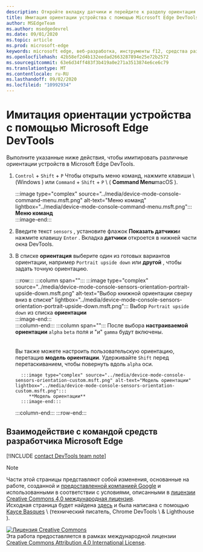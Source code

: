 ```yaml
---
description: Откройте вкладку датчики и перейдите к разделу ориентация.
title: Имитация ориентации устройства с помощью Microsoft Edge DevTools
author: MSEdgeTeam
ms.author: msedgedevrel
ms.date: 09/01/2020
ms.topic: article
ms.prod: microsoft-edge
keywords: microsoft edge, веб-разработка, инструменты f12, средства разработчика
ms.openlocfilehash: 42b58ef2d4b132eedad2663287894e25e72b2572
ms.sourcegitcommit: 63e6d34ff483f3b419a0e271a3513874e6ce6c79
ms.translationtype: MT
ms.contentlocale: ru-RU
ms.lasthandoff: 09/02/2020
ms.locfileid: "10992934"
---
```

<!-- Copyright Kayce Basques 

   Licensed under the Apache License, Version 2.0 (the "License");
   you may not use this file except in compliance with the License.
   You may obtain a copy of the License at

       https://www.apache.org/licenses/LICENSE-2.0

   Unless required by applicable law or agreed to in writing, software
   distributed under the License is distributed on an "AS IS" BASIS,
   WITHOUT WARRANTIES OR CONDITIONS OF ANY KIND, either express or implied.
   See the License for the specific language governing permissions and
   limitations under the License.  -->

# Имитация ориентации устройства с помощью Microsoft Edge DevTools  

Выполните указанные ниже действия, чтобы имитировать различные ориентации устройств в Microsoft Edge DevTools.  

<!--todo: update device orientation section when available -->  

1.  `Control` + `Shift` + `P` Чтобы открыть меню команд, нажмите клавиши \ (Windows \) или `Command` + `Shift` + `P` \ ( **Command Menu**macOS \).  
    
    :::image type="complex" source="../media/device-mode-console-command-menu.msft.png" alt-text="Меню команд" lightbox="../media/device-mode-console-command-menu.msft.png":::
       **Меню команд**  
    :::image-end:::  
    
1.  Введите текст `sensors` , установите флажок **Показать датчики**и нажмите клавишу `Enter` .  Вкладка **датчики** откроется в нижней части окна DevTools.  
1.  В списке **ориентация** выберите один из готовых вариантов ориентации, например `Portrait upside down` или **другой** , чтобы задать точную ориентацию.  
    
    :::row:::
       :::column span="":::
          :::image type="complex" source="../media/device-mode-console-sensors-orientation-portrait-upside-down.msft.png" alt-text="Выбор книжной ориентации сверху вниз в списке" lightbox="../media/device-mode-console-sensors-orientation-portrait-upside-down.msft.png":::
             Выбор `Portrait upside down` из списка **ориентации**  
          :::image-end:::  
       :::column-end:::
       :::column span="":::
          После выбора **настраиваемой ориентации** `alpha` `beta` поля и "и" `gamma` будут включены.  
          <!--See [Alpha][alpha], [Beta][beta], and [Gamma][gamma] to understand how each axis works.  -->  
          <!--todo: update links to alpha, beta, and gamma section when available -->  
          Вы также можете настроить пользовательскую ориентацию, перетащив **модель ориентации**.  Удерживайте `Shift` перед перетаскиванием, чтобы повернуть вдоль `alpha` оси.  
          
          :::image type="complex" source="../media/device-mode-console-sensors-orientation-custom.msft.png" alt-text="Модель ориентации" lightbox="../media/device-mode-console-sensors-orientation-custom.msft.png":::
             **Модель ориентации**  
          :::image-end:::  
       :::column-end:::
    :::row-end:::
    
## Взаимодействие с командой средств разработчика Microsoft Edge  

[!INCLUDE [contact DevTools team note](../includes/contact-devtools-team-note.md)]  

<!-- links -->  

<!--[WebFundamentasNativeHardwareDeviceOrientationIndex]: /web/fundamentals/native-hardware/device-orientation/index "Device Orientation & Motion"  -->  
<!--[WebFundamentasNativeHardwareDeviceOrientationIndexAlpha]: /web/fundamentals/native-hardware/device-orientation/index#alpha "Alpha - Device Orientation & Motion"  -->  
<!--[WebFundamentasNativeHardwareDeviceOrientationIndexBeta]: /web/fundamentals/native-hardware/device-orientation/index#beta "Beta - Device Orientation & Motion"  -->  
<!--[WebFundamentasNativeHardwareDeviceOrientationIndexGamma]: /web/fundamentals/native-hardware/device-orientation/index#gamma "Gamma - Device Orientation & Motion"  -->  

> [!NOTE]
> Части этой страницы представляют собой изменения, основанные на работе, созданной и [предоставленной компанией Google][GoogleSitePolicies] и использованными в соответствии с условиями, описанными в [лицензии Creative Commons 4,0 международная лицензия][CCA4IL].  
> Исходная страница будет найдена [здесь](https://developers.google.com/web/tools/chrome-devtools/device-mode/orientation) и была написана с помощью [Kayce Basques][KayceBasques] \ (технический писатель, Chrome DevTools \ & Lighthouse \).  

[![Лицензия Creative Commons][CCby4Image]][CCA4IL]  
Эта работа предоставляется в рамках международной лицензии [Creative Commons Attribution 4.0 International License][CCA4IL].  

[CCA4IL]: https://creativecommons.org/licenses/by/4.0  
[CCby4Image]: https://i.creativecommons.org/l/by/4.0/88x31.png  
[GoogleSitePolicies]: https://developers.google.com/terms/site-policies  
[KayceBasques]: https://developers.google.com/web/resources/contributors/kaycebasques  
